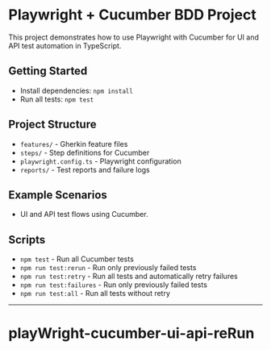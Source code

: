 # Playwright + Cucumber BDD Project

This project demonstrates how to use Playwright with Cucumber for UI and API test automation in TypeScript.

## Getting Started

- Install dependencies: `npm install`
- Run all tests: `npm test`

## Project Structure
- `features/` - Gherkin feature files
- `steps/` - Step definitions for Cucumber
- `playwright.config.ts` - Playwright configuration
- `reports/` - Test reports and failure logs

## Example Scenarios
- UI and API test flows using Cucumber.

## Scripts
- `npm test` - Run all Cucumber tests
- `npm run test:rerun` - Run only previously failed tests
- `npm run test:retry` - Run all tests and automatically retry failures
- `npm run test:failures` - Run only previously failed tests
- `npm run test:all` - Run all tests without retry

---
# playWright-cucumber-ui-api-reRun
